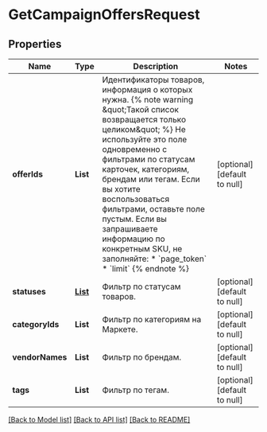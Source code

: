 # GetCampaignOffersRequest
## Properties

| Name | Type | Description | Notes |
|------------ | ------------- | ------------- | -------------|
| **offerIds** | **List** | Идентификаторы товаров, информация о которых нужна.  {% note warning \&quot;Такой список возвращается только целиком\&quot; %}  Не используйте это поле одновременно с фильтрами по статусам карточек, категориям, брендам или тегам. Если вы хотите воспользоваться фильтрами, оставьте поле пустым.  Если вы запрашиваете информацию по конкретным SKU, не заполняйте:  * &#x60;page_token&#x60; * &#x60;limit&#x60;  {% endnote %}     | [optional] [default to null] |
| **statuses** | [**List**](OfferCampaignStatusType.md) | Фильтр по статусам товаров.  | [optional] [default to null] |
| **categoryIds** | **List** | Фильтр по категориям на Маркете. | [optional] [default to null] |
| **vendorNames** | **List** | Фильтр по брендам. | [optional] [default to null] |
| **tags** | **List** | Фильтр по тегам. | [optional] [default to null] |

[[Back to Model list]](../README.md#documentation-for-models) [[Back to API list]](../README.md#documentation-for-api-endpoints) [[Back to README]](../README.md)


